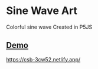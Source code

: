 # Sine Wave Art
Colorful sine wave Created in P5JS

## <ins>Demo</ins>

https://csb-3cw52.netlify.app/
